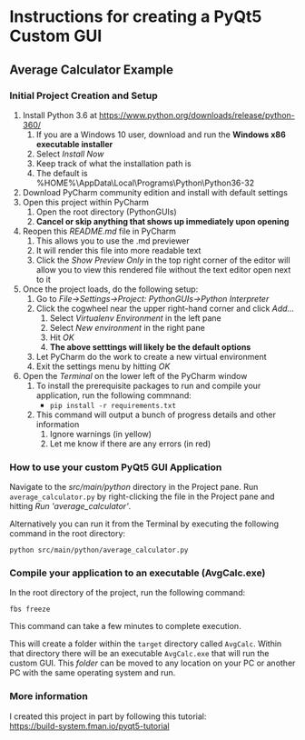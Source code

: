# Instructions for creating a PyQt5 Custom GUI

## Average Calculator Example

### Initial Project Creation and Setup

1. Install Python 3.6 at https://www.python.org/downloads/release/python-360/
    1. If you are a Windows 10 user, download and run the **Windows x86 executable installer**
    2. Select *Install Now*
    3. Keep track of what the installation path is
    4. The default is %HOME%\AppData\Local\Programs\Python\Python36-32
1. Download PyCharm community edition and install with default settings
2. Open this project within PyCharm
    1. Open the root directory (PythonGUIs)
    2. **Cancel or skip anything that shows up immediately upon opening**
3. Reopen this *README.md* file in PyCharm
    1. This allows you to use the .md previewer
    2. It will render this file into more readable text
    3. Click the *Show Preview Only* in the top right corner of the editor will 
       allow you to view this rendered file without the text editor open next to it
3. Once the project loads, do the following setup:
      1. Go to *File->Settings->Project: PythonGUIs->Python Interpreter*
      2. Click the cogwheel near the upper right-hand corner and click *Add...*
         1. Select *Virtualenv Environment* in the left pane
         2. Select *New environment* in the right pane
         3. Hit *OK*
         4. **The above setttings will likely be the default options**
      3. Let PyCharm do the work to create a new virtual environment
      4. Exit the settings menu by hitting *OK*
4. Open the *Terminal* on the lower left of the PyCharm window
   1. To install the prerequisite packages to run and compile your application,
      run the following commnand:
        - `pip install -r requirements.txt`
    2. This command will output a bunch of progress details and other information
        1. Ignore warnings (in yellow)
        2. Let me know if there are any errors (in red)
      
### How to use your custom PyQt5 GUI Application

Navigate to the *src/main/python* directory in the Project pane. Run `average_calculator.py` 
by right-clicking the file in the Project pane and hitting *Run 'average_calculator'*.

Alternatively you can run it from the Terminal by executing the following command 
in the root directory:

`python src/main/python/average_calculator.py`

### Compile your application to an executable (AvgCalc.exe)

In the root directory of the project, run the following command:

`fbs freeze`

This command can take a few minutes to complete execution.

This will create a folder within the `target` directory called `AvgCalc`. Within that directory
there will be an executable `AvgCalc.exe` that will run the custom GUI. This *folder* can be
moved to any location on your PC or another PC with the same operating system and run.

### More information

I created this project in part by following this tutorial: \
https://build-system.fman.io/pyqt5-tutorial
